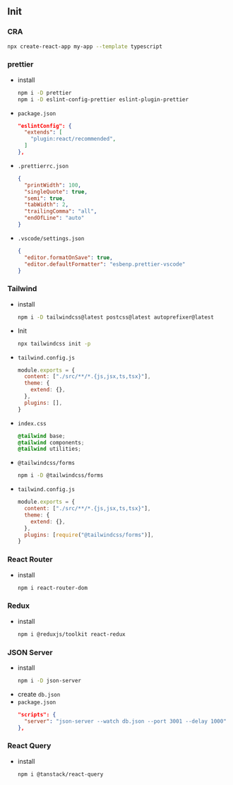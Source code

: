 ## Init

### CRA

```bash
npx create-react-app my-app --template typescript
```

### prettier

- install
  ```bash
  npm i -D prettier
  npm i -D eslint-config-prettier eslint-plugin-prettier
  ```
- `package.json`
  ```json
  "eslintConfig": {
    "extends": [
      "plugin:react/recommended",
    ]
  },
  ```
- `.prettierrc.json`
  ```json
  {
    "printWidth": 100,
    "singleQuote": true,
    "semi": true,
    "tabWidth": 2,
    "trailingComma": "all",
    "endOfLine": "auto"
  }
  ```
- `.vscode/settings.json`
  ```json
  {
    "editor.formatOnSave": true,
    "editor.defaultFormatter": "esbenp.prettier-vscode"
  }
  ```

### Tailwind

- install
  ```bash
  npm i -D tailwindcss@latest postcss@latest autoprefixer@latest
  ```
- Init
  ```bash
  npx tailwindcss init -p
  ```
- `tailwind.config.js`
  ```js
  module.exports = {
    content: ["./src/**/*.{js,jsx,ts,tsx}"],
    theme: {
      extend: {},
    },
    plugins: [],
  }
  ```
- `index.css`

  ```css
  @tailwind base;
  @tailwind components;
  @tailwind utilities;
  ```

- `@tailwindcss/forms`
  ```bash
  npm i -D @tailwindcss/forms
  ```
- `tailwind.config.js`
  ```js
  module.exports = {
    content: ["./src/**/*.{js,jsx,ts,tsx}"],
    theme: {
      extend: {},
    },
    plugins: [require("@tailwindcss/forms")],
  }
  ```

### React Router

- install
  ```bash
  npm i react-router-dom
  ```

### Redux

- install
  ```bash
  npm i @reduxjs/toolkit react-redux
  ```

### JSON Server

- install
  ```bash
  npm i -D json-server
  ```
- create `db.json`
- `package.json`
  ```json
  "scripts": {
    "server": "json-server --watch db.json --port 3001 --delay 1000"
  },
  ```

### React Query

- install
  ```bash
  npm i @tanstack/react-query
  ```
